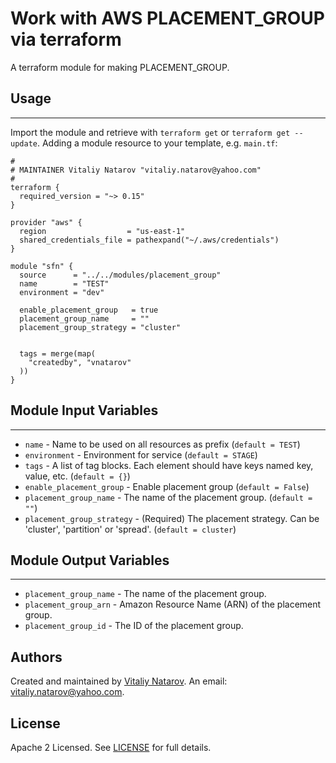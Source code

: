 # Work with AWS PLACEMENT_GROUP via terraform

A terraform module for making PLACEMENT_GROUP.


## Usage
----------------------
Import the module and retrieve with ```terraform get``` or ```terraform get --update```. Adding a module resource to your template, e.g. `main.tf`:

```
#
# MAINTAINER Vitaliy Natarov "vitaliy.natarov@yahoo.com"
#
terraform {
  required_version = "~> 0.15"
}

provider "aws" {
  region                  = "us-east-1"
  shared_credentials_file = pathexpand("~/.aws/credentials")
}

module "sfn" {
  source      = "../../modules/placement_group"
  name        = "TEST"
  environment = "dev"

  enable_placement_group   = true
  placement_group_name     = ""
  placement_group_strategy = "cluster"


  tags = merge(map(
    "createdby", "vnatarov"
  ))
}
```

## Module Input Variables
----------------------
- `name` - Name to be used on all resources as prefix (`default = TEST`)
- `environment` - Environment for service (`default = STAGE`)
- `tags` - A list of tag blocks. Each element should have keys named key, value, etc. (`default = {}`)
- `enable_placement_group` - Enable placement group (`default = False`)
- `placement_group_name` - The name of the placement group. (`default = ""`)
- `placement_group_strategy` - (Required) The placement strategy. Can be 'cluster', 'partition' or 'spread'. (`default = cluster`)

## Module Output Variables
----------------------
- `placement_group_name` - The name of the placement group.
- `placement_group_arn` - Amazon Resource Name (ARN) of the placement group.
- `placement_group_id` - The ID of the placement group.


## Authors

Created and maintained by [Vitaliy Natarov](https://github.com/SebastianUA). An email: [vitaliy.natarov@yahoo.com](vitaliy.natarov@yahoo.com).

## License

Apache 2 Licensed. See [LICENSE](https://github.com/SebastianUA/terraform/blob/master/LICENSE) for full details.
